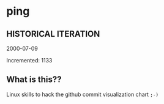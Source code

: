 # ping

## HISTORICAL ITERATION
2000-07-09

Incremented: 1133

## What is this?? 
Linux skills to hack the github commit visualization chart `;-)`

